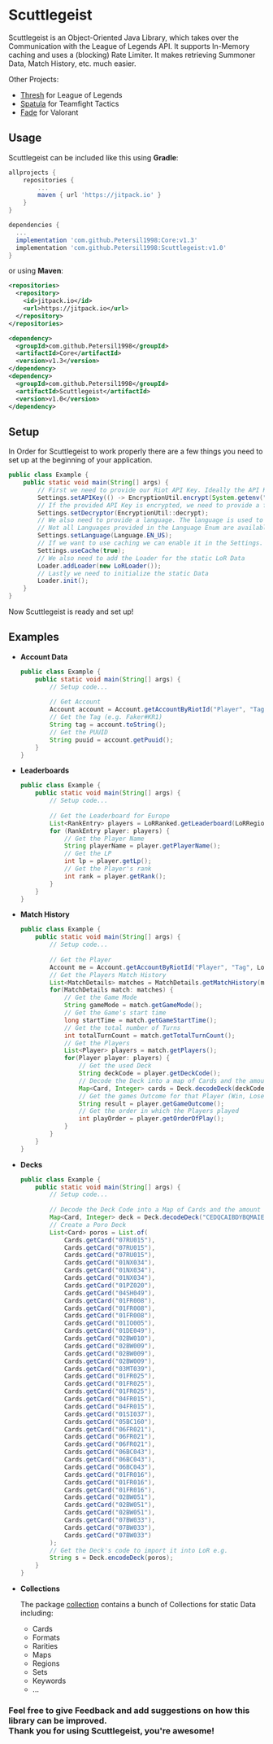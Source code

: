 # Scuttlegeist

Scuttlegeist is an Object-Oriented Java Library, which takes over the Communication with the League of Legends API. It supports In-Memory caching and uses a (blocking) Rate Limiter. It makes retrieving Summoner Data, Match History,
etc. much easier.

Other Projects:
- [Thresh](https://github.com/Petersil1998/Thresh) for League of Legends
- [Spatula](https://github.com/Petersil1998/Spatula) for Teamfight Tactics
- [Fade](https://github.com/Petersil1998/Fade) for Valorant

## Usage

Scuttlegeist can be included like this using **Gradle**:

```groovy
allprojects {
    repositories {
        ...
        maven { url 'https://jitpack.io' }
    }
}

dependencies {
  ...
  implementation 'com.github.Petersil1998:Core:v1.3'
  implementation 'com.github.Petersil1998:Scuttlegeist:v1.0'
}
```

or using **Maven**:

```XML
<repositories>
  <repository>
    <id>jitpack.io</id>
    <url>https://jitpack.io</url>
  </repository>
</repositories>

<dependency>
  <groupId>com.github.Petersil1998</groupId>
  <artifactId>Core</artifactId>
  <version>v1.3</version>
</dependency>
<dependency>
  <groupId>com.github.Petersil1998</groupId>
  <artifactId>Scuttlegeist</artifactId>
  <version>v1.0</version>
</dependency>
```

## Setup

In Order for Scuttlegeist to work properly there are a few things you need to set up
at the beginning of your application.

```JAVA
public class Example {
    public static void main(String[] args) {
        // First we need to provide our Riot API Key. Ideally the API Key is encrypted
        Settings.setAPIKey(() -> EncryptionUtil.encrypt(System.getenv("API_KEY")));
        // If the provided API Key is encrypted, we need to provide a function to decrypt the API Key
        Settings.setDecryptor(EncryptionUtil::decrypt);
        // We also need to provide a language. The language is used to static Data like Champions, Item, etc.
        // Not all Languages provided in the Language Enum are available for LoR, see Language#availableForLor
        Settings.setLanguage(Language.EN_US);
        // If we want to use caching we can enable it in the Settings. Caching is disabled by default
        Settings.useCache(true);
        // We also need to add the Loader for the static LoR Data
        Loader.addLoader(new LoRLoader());
        // Lastly we need to initialize the static Data
        Loader.init();
    }
}
```

Now Scuttlegeist is ready and set up!

## Examples

- **Account Data**

    ```JAVA
    public class Example {
        public static void main(String[] args) {
            // Setup code...
            
            // Get Account
            Account account = Account.getAccountByRiotId("Player", "Tag", Region.AMERICA);
            // Get the Tag (e.g. Faker#KR1)
            String tag = account.toString();
            // Get the PUUID
            String puuid = account.getPuuid();
        }
    } 
    ```

- **Leaderboards**

    ```JAVA
    public class Example {
        public static void main(String[] args) {
            // Setup code...
            
            // Get the Leaderboard for Europe
            List<RankEntry> players = LoRRanked.getLeaderboard(LoRRegion.EUROPE);
            for (RankEntry player: players) {
                // Get the Player Name
                String playerName = player.getPlayerName();
                // Get the LP
                int lp = player.getLp();
                // Get the Player's rank
                int rank = player.getRank();
            }
        }
    } 
    ```

- **Match History**

    ```JAVA
    public class Example {
        public static void main(String[] args) {
            // Setup code...
            
            // Get the Player
            Account me = Account.getAccountByRiotId("Player", "Tag", LoRRegion.EUROPE);
            // Get the Players Match History
            List<MatchDetails> matches = MatchDetails.getMatchHistory(me.getPuuid(), LoRRegion.EUROPE);
            for(MatchDetails match: matches) {
                // Get the Game Mode
                String gameMode = match.getGameMode();
                // Get the Game's start time
                long startTime = match.getGameStartTime();
                // Get the total number of Turns
                int totalTurnCount = match.getTotalTurnCount();
                // Get the Players
                List<Player> players = match.getPlayers();
                for(Player player: players) {
                    // Get the used Deck
                    String deckCode = player.getDeckCode();
                    // Decode the Deck into a map of Cards and the amount of copies of that card
                    Map<Card, Integer> cards = Deck.decodeDeck(deckCode);
                    // Get the games Outcome for that Player (Win, Lose, Draw, etc.)
                    String result = player.getGameOutcome();
                    // Get the order in which the Players played
                    int playOrder = player.getOrderOfPlay();
                }
            }
        } 
    } 
    ```

- **Decks**

    ```JAVA
    public class Example {
        public static void main(String[] args) {
            // Setup code...
            
            // Decode the Deck Code into a Map of Cards and the amount of Copies of that Card
            Map<Card, Integer> deck = Deck.decodeDeck("CEDQCAIBDYBQMAIEBMGACBQCDQAQMAARAEDAYCABA4AQSAIGAYOQIAQGAADBQAIBAECACBABBIAQMBQ3AMAQMCRPAEAQCKQBAYASO");
            // Create a Poro Deck
            List<Card> poros = List.of(
                Cards.getCard("07RU015"),
                Cards.getCard("07RU015"),
                Cards.getCard("07RU015"),
                Cards.getCard("01NX034"),
                Cards.getCard("01NX034"),
                Cards.getCard("01NX034"),
                Cards.getCard("01PZ020"),
                Cards.getCard("04SH049"),
                Cards.getCard("01FR008"),
                Cards.getCard("01FR008"),
                Cards.getCard("01FR008"),
                Cards.getCard("01IO005"),
                Cards.getCard("01DE049"),
                Cards.getCard("02BW010"),
                Cards.getCard("02BW009"),
                Cards.getCard("02BW009"),
                Cards.getCard("02BW009"),
                Cards.getCard("03MT039"),
                Cards.getCard("01FR025"),
                Cards.getCard("01FR025"),
                Cards.getCard("01FR025"),
                Cards.getCard("04FR015"),
                Cards.getCard("04FR015"),
                Cards.getCard("01SI037"),
                Cards.getCard("05BC160"),
                Cards.getCard("06FR021"),
                Cards.getCard("06FR021"),
                Cards.getCard("06FR021"),
                Cards.getCard("06BC043"),
                Cards.getCard("06BC043"),
                Cards.getCard("06BC043"),
                Cards.getCard("01FR016"),
                Cards.getCard("01FR016"),
                Cards.getCard("01FR016"),
                Cards.getCard("02BW051"),
                Cards.getCard("02BW051"),
                Cards.getCard("02BW051"),
                Cards.getCard("07BW033"),
                Cards.getCard("07BW033"),
                Cards.getCard("07BW033")
            );
            // Get the Deck's code to import it into LoR e.g.
            String s = Deck.encodeDeck(poros);
        } 
    } 
    ```

- **Collections**

    The package [collection](https://github.com/Petersil1998/Scuttlegeist/blob/main/src/main/java/net/petersil98/scuttlegeist/collection/) contains a bunch of Collections for static Data including:
  
    - Cards
    - Formats
    - Rarities
    - Maps
    - Regions
    - Sets
    - Keywords
    - ...

### Feel free to give Feedback and add suggestions on how this library can be improved. <br>Thank you for using Scuttlegeist, you're awesome!
